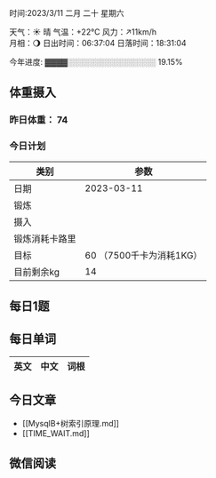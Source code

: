 

时间:2023/3/11 二月 二十 星期六

天气：☀️   晴 气温：+22°C 风力：↗11km/h  
月相：🌖 日出时间：06:37:04 日落时间：18:31:04

今年进度: ▓▓▓▓░░░░░░░░░░░░░░░░ 19.15%

## 体重摄入

### 昨日体重： 74
### 今日计划
| 类别           | 参数                    |
| -------------- | ----------------------- |
| 日期           | 2023-03-11               |
| 锻炼           |               |
| 摄入           |  |
| 锻炼消耗卡路里 | |
| 目标           | 60      （7500千卡为消耗1KG）                |
| 目前剩余kg               |     14                     |



## 每日1题


## 每日单词

| 英文       | 中文       |词根|
| ---------- | ---------- | ---|


## 今日文章

- [[MysqlB+树索引原理.md]]
- [[TIME_WAIT.md]]

## 微信阅读

<!-- start of weread -->

<!-- end of weread -->
